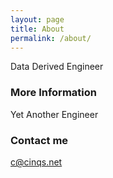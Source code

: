 ```yaml
---
layout: page
title: About
permalink: /about/
---
```


Data Derived Engineer

### More Information

Yet Another Engineer

### Contact me

[c@cinqs.net](mailto:c@cinqs.net)

